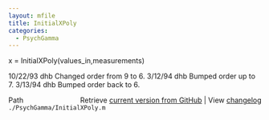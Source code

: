 ```yaml
---
layout: mfile
title: InitialXPoly
categories:
  - PsychGamma
---
```


x = InitialXPoly\(values\_in,measurements\)

10/22/93    dhb     Changed order from 9 to 6.
3/12/94     dhb     Bumped order up to 7.
3/13/94     dhb     Bumped order back to 6.


<div class="code_header" style="text-align:right;">
  <span style="float:left;">Path&nbsp;&nbsp;</span> <span class="counter">Retrieve <a href=
  "https://raw.github.com/Psychtoolbox-3/Psychtoolbox-3/beta/./PsychGamma/InitialXPoly.m">current version from GitHub</a> | View <a href=
  "https://github.com/Psychtoolbox-3/Psychtoolbox-3/commits/beta/./PsychGamma/InitialXPoly.m">changelog</a></span>
</div>
<div class="code">
  <code>./PsychGamma/InitialXPoly.m</code>
</div>
